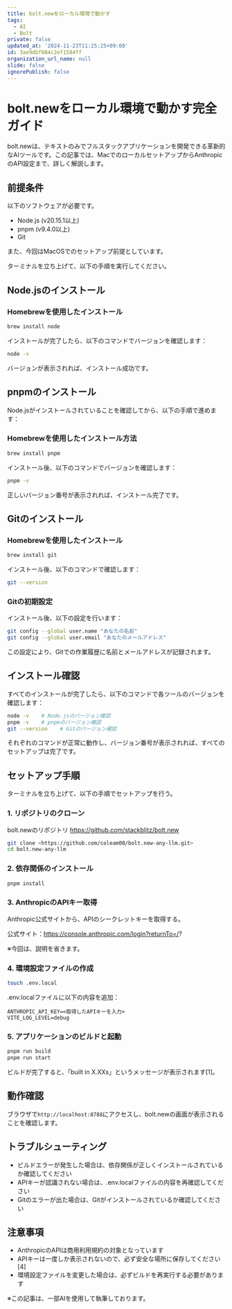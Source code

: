 ```yaml
---
title: bolt.newをローカル環境で動かす
tags:
  - AI
  - Bolt
private: false
updated_at: '2024-11-23T11:25:25+09:00'
id: 3ae9dbf084c2ef1584ff
organization_url_name: null
slide: false
ignorePublish: false
---
```

# bolt.newをローカル環境で動かす完全ガイド

bolt.newは、テキストのみでフルスタックアプリケーションを開発できる革新的なAIツールです。この記事では、MacでのローカルセットアップからAnthropicのAPI設定まで、詳しく解説します。

## 前提条件

以下のソフトウェアが必要です。

- Node.js (v20.15.1以上)
- pnpm (v9.4.0以上)
- Git

また、今回はMacOSでのセットアップ前提としています。

ターミナルを立ち上げて、以下の手順を実行してください。

## Node.jsのインストール

### Homebrewを使用したインストール

```bash
brew install node

```

インストールが完了したら、以下のコマンドでバージョンを確認します：

```bash
node -v

```

バージョンが表示されれば、インストール成功です。

## pnpmのインストール

Node.jsがインストールされていることを確認してから、以下の手順で進めます：

### Homebrewを使用したインストール方法

```bash
brew install pnpm

```

インストール後、以下のコマンドでバージョンを確認します：

```bash
pnpm -v

```

正しいバージョン番号が表示されれば、インストール完了です。

## Gitのインストール

### Homebrewを使用したインストール

```bash
brew install git

```

インストール後、以下のコマンドで確認します：

```bash
git --version

```

### Gitの初期設定

インストール後、以下の設定を行います：

```bash
git config --global user.name "あなたの名前"
git config --global user.email "あなたのメールアドレス"

```

この設定により、Gitでの作業履歴に名前とメールアドレスが記録されます。

## インストール確認

すべてのインストールが完了したら、以下のコマンドで各ツールのバージョンを確認します：

```bash
node -v    # Node.jsのバージョン確認
pnpm -v    # pnpmのバージョン確認
git --version    # Gitのバージョン確認

```

それぞれのコマンドが正常に動作し、バージョン番号が表示されれば、すべてのセットアップは完了です。


## セットアップ手順

ターミナルを立ち上げて、以下の手順でセットアップを行う。

### 1. リポジトリのクローン
bolt.newのリポジトリ
https://github.com/stackblitz/bolt.new

```bash
git clone <https://github.com/coleam00/bolt.new-any-llm.git>
cd bolt.new-any-llm

```

### 2. 依存関係のインストール

```bash
pnpm install

```

### 3. AnthropicのAPIキー取得

Anthropic公式サイトから、APIのシークレットキーを取得する。

公式サイト：https://console.anthropic.com/login?returnTo=/?

※今回は、説明を省きます。

### 4. 環境設定ファイルの作成

```bash
touch .env.local

```

.env.localファイルに以下の内容を追加：

```
ANTHROPIC_API_KEY=<取得したAPIキーを入力>
VITE_LOG_LEVEL=debug

```

### 5. アプリケーションのビルドと起動

```bash
pnpm run build
pnpm run start

```

ビルドが完了すると、「built in X.XXs」というメッセージが表示されます[1]。

## 動作確認

ブラウザで`http://localhost:8788`にアクセスし、bolt.newの画面が表示されることを確認します。

## トラブルシューティング

- ビルドエラーが発生した場合は、依存関係が正しくインストールされているか確認してください
- APIキーが認識されない場合は、.env.localファイルの内容を再確認してください
- Gitのエラーが出た場合は、Gitがインストールされているか確認してください

## 注意事項

- AnthropicのAPIは商用利用規約の対象となっています
- APIキーは一度しか表示されないので、必ず安全な場所に保存してください[4]
- 環境設定ファイルを変更した場合は、必ずビルドを再実行する必要があります

※この記事は、一部AIを使用して執筆しております。


